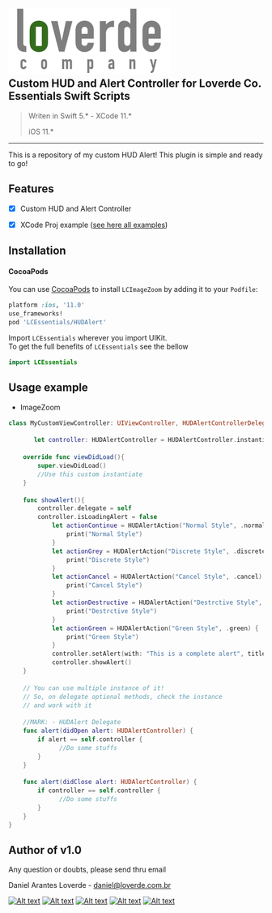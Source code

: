 
![](loverde_company_logo_full.png)  
Custom HUD and Alert Controller for Loverde Co. Essentials Swift Scripts
----
> Writen in Swift 5.* - XCode 11.*
> 
> iOS 11.*
> 
----

This is a repository of my custom HUD Alert! This plugin is simple and ready to go!

## Features
- [x] Custom HUD and Alert Controller
- [x] XCode Proj example ([see here all examples](https://github.com/loverde-co/LCEssentials))


Installation
----
#### CocoaPods
You can use [CocoaPods](http://cocoapods.org/) to install `LCImageZoom` by adding it to your `Podfile`:

```ruby
platform :ios, '11.0'
use_frameworks!
pod 'LCEssentials/HUDAlert'
```

Import `LCEssentials` wherever you import UIKit.  
To get the full benefits of `LCEssentials` see the bellow

``` swift
import LCEssentials
```

## Usage example


* ImageZoom  

```swift
class MyCustomViewController: UIViewController, HUDAlertControllerDelegate {
	
       let controller: HUDAlertController = HUDAlertController.instantiate()
       
    override func viewDidLoad(){
        super.viewDidLoad()
    	//Use this custom instantiate
    }
	
    func showAlert(){
        controller.delegate = self
        controller.isLoadingAlert = false
            let actionContinue = HUDAlertAction("Normal Style", .normal) {
                print("Normal Style")
            }
            let actionGrey = HUDAlertAction("Discrete Style", .discrete) {
                print("Discrete Style")
            }
            let actionCancel = HUDAlertAction("Cancel Style", .cancel) {
                print("Cancel Style")
            }
            let actionDestructive = HUDAlertAction("Destrctive Style", .destructive) {
                print("Destrctive Style")
            }
            let actionGreen = HUDAlertAction("Green Style", .green) {
                print("Green Style")
            }
            controller.setAlert(with: "This is a complete alert", titleColor: .red, description: "With all type of buttons", options: [actionContinue, actionGrey, actionDestructive, actionGreen, actionCancel])
            controller.showAlert()
    }
	
    // You can use multiple instance of it!
    // So, on delegate optional methods, check the instance
    // and work with it
	
    //MARK: - HUDAlert Delegate
    func alert(didOpen alert: HUDAlertController) {
        if alert == self.controller {
        	  //Do some stuffs
        }
    }
        
    func alert(didClose alert: HUDAlertController) {
        if controller == self.controller {
        	  //Do some stuffs
        }
    }
}
```


Author of v1.0
----

Any question or doubts, please send thru email

Daniel Arantes Loverde - <daniel@loverde.com.br>

[![Alt text](https://loverde.com.br/_signature/loverde_github_mail.gif "My Resume")](https://github.com/loverde-co/resume/)
[![Alt text](https://loverde.com.br/_signature/loverde_bitbucket_mail.gif "Loverde Co. Bitbucket")](https://bitbucket.org/loverde_co)
[![Alt text](https://loverde.com.br/_signature/loverde_github_mail.gif "Loverde Co. Github")](https://github.com/loverde-co)
[![Alt text](https://loverde.com.br/_signature/loverde_twitter_mail.gif "Personal Twitter")](http://twitter.com/jack_loverde)
[![Alt text](https://loverde.com.br/_signature/loverde_instagram_mail.gif "Personal Instagram")](https://instagram.com/loverde)
